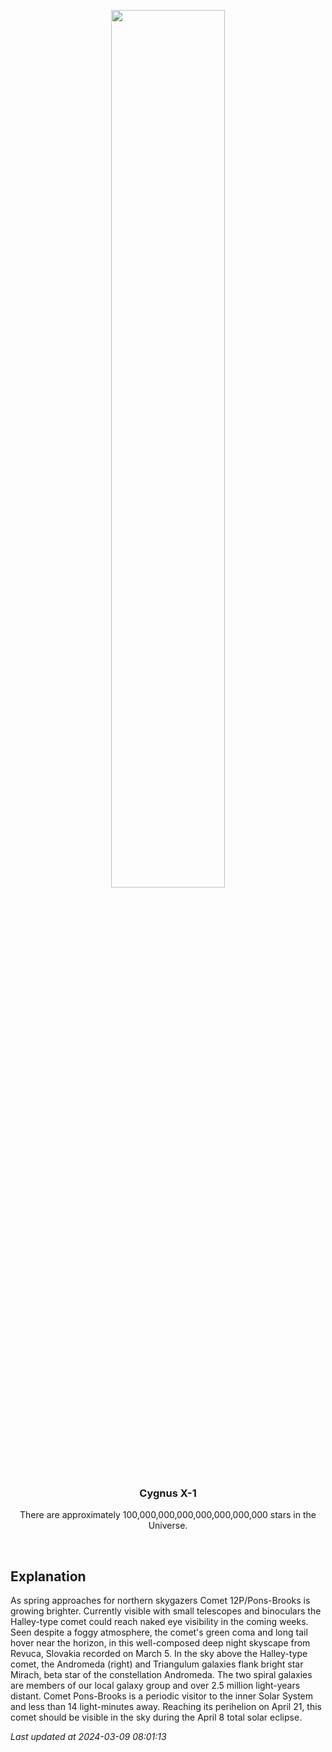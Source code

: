 <p align='center'>
    <img src='https://apod.nasa.gov/apod/image/2403/2024_03_05_Pons-Brooks_Revuca_1200px.png' width='60%' />
    <h3 align="center">Cygnus X-1</h3>
    <p align="center">There are approximately 100,000,000,000,000,000,000,000 stars in the Universe.</p>
</p>
<br/>

Explanation
--
As spring approaches for northern skygazers Comet 12P/Pons-Brooks is growing brighter. Currently visible with small telescopes and binoculars the Halley-type comet could reach naked eye visibility in the coming weeks. Seen despite a foggy atmosphere, the comet's green coma and long tail hover near the horizon, in this well-composed deep night skyscape from Revuca, Slovakia recorded on March 5. In the sky above the Halley-type comet, the Andromeda (right) and Triangulum galaxies flank bright star Mirach, beta star of the constellation Andromeda. The two spiral galaxies are members of our local galaxy group and over 2.5 million light-years distant. Comet Pons-Brooks is a periodic visitor to the inner Solar System and less than 14 light-minutes away. Reaching its perihelion on April 21, this comet should be visible in the sky during the April 8 total solar eclipse.


*Last updated at 2024-03-09 08:01:13*
